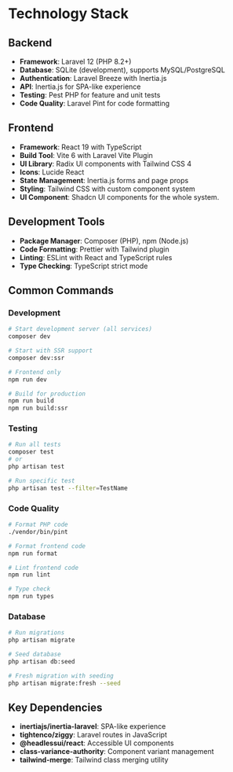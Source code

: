 # Technology Stack

## Backend

- **Framework**: Laravel 12 (PHP 8.2+)
- **Database**: SQLite (development), supports MySQL/PostgreSQL
- **Authentication**: Laravel Breeze with Inertia.js
- **API**: Inertia.js for SPA-like experience
- **Testing**: Pest PHP for feature and unit tests
- **Code Quality**: Laravel Pint for code formatting

## Frontend

- **Framework**: React 19 with TypeScript
- **Build Tool**: Vite 6 with Laravel Vite Plugin
- **UI Library**: Radix UI components with Tailwind CSS 4
- **Icons**: Lucide React
- **State Management**: Inertia.js forms and page props
- **Styling**: Tailwind CSS with custom component system
- **UI Component**: Shadcn UI components for the whole system.

## Development Tools

- **Package Manager**: Composer (PHP), npm (Node.js)
- **Code Formatting**: Prettier with Tailwind plugin
- **Linting**: ESLint with React and TypeScript rules
- **Type Checking**: TypeScript strict mode

## Common Commands

### Development

```bash
# Start development server (all services)
composer dev

# Start with SSR support
composer dev:ssr

# Frontend only
npm run dev

# Build for production
npm run build
npm run build:ssr
```

### Testing

```bash
# Run all tests
composer test
# or
php artisan test

# Run specific test
php artisan test --filter=TestName
```

### Code Quality

```bash
# Format PHP code
./vendor/bin/pint

# Format frontend code
npm run format

# Lint frontend code
npm run lint

# Type check
npm run types
```

### Database

```bash
# Run migrations
php artisan migrate

# Seed database
php artisan db:seed

# Fresh migration with seeding
php artisan migrate:fresh --seed
```

## Key Dependencies

- **inertiajs/inertia-laravel**: SPA-like experience
- **tightenco/ziggy**: Laravel routes in JavaScript
- **@headlessui/react**: Accessible UI components
- **class-variance-authority**: Component variant management
- **tailwind-merge**: Tailwind class merging utility
